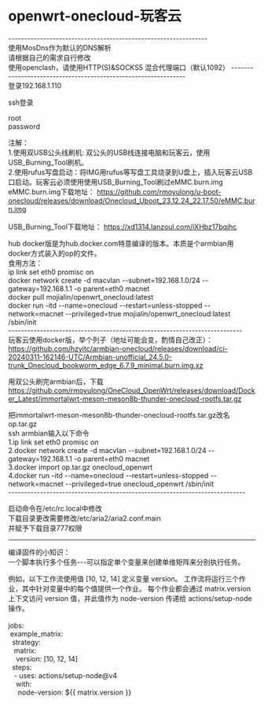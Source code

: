 # openwrt-onecloud-玩客云<br>
---------------------------------------------------------------<br>
使用MosDns作为默认的DNS解析<br>
请根据自己的需求自行修改<br>
使用openclash，请使用HTTP(S)&SOCKS5 混合代理端口（默认1092）
---------------------------------------------------------------<br>
登录192.168.1.110

ssh登录

root<br>
password<br>

注解：<br>
1.使用双USB公头线刷机: 双公头的USB线连接电脑和玩客云，使用USB_Burning_Tool刷机。<br>
2.使用rufus写盘启动：将IMG用rufus等写盘工具烧录到U盘上，插入玩客云USB口启动。玩客云必须使用使用USB_Burning_Tool刷过eMMC.burn.img<br>
eMMC.burn.img下载地址： https://github.com/rmoyulong/u-boot-onecloud/releases/download/Onecloud_Uboot_23.12.24_22.17.50/eMMC.burn.img<br>
<br>
USB_Burning_Tool下载地址： https://xd1314.lanzoul.com/iXHbz17bqjhc<br>

hub docker版是为hub.docker.com特意编译的版本。本质是个armbian用docker方式装入的op的文件。<br>
食用方法：<br>
ip link set eth0 promisc on<br>
docker network create -d macvlan --subnet=192.168.1.0/24 --gateway=192.168.1.1 -o parent=eth0 macnet<br>
docker pull mojialin/openwrt_onecloud:latest<br>
docker run -itd --name=onecloud --restart=unless-stopped --network=macnet --privileged=true mojialin/openwrt_onecloud:latest /sbin/init<br>
--------------------------------------------------------------------------<br>
玩客云使用docker版，举个列子（地址可能会变，酌情自己改正）：<br>
https://github.com/hzyitc/armbian-onecloud/releases/download/ci-20240311-162146-UTC/Armbian-unofficial_24.5.0-trunk_Onecloud_bookworm_edge_6.7.9_minimal.burn.img.xz <br>

用双公头刷完armbian后，下载 https://github.com/rmoyulong/OneCloud_OpenWrt/releases/download/Docker_Latest/immortalwrt-meson-meson8b-thunder-onecloud-rootfs.tar.gz <br>

把immortalwrt-meson-meson8b-thunder-onecloud-rootfs.tar.gz改名op.tar.gz <br>
ssh armbian输入以下命令 <br>
1.ip link set eth0 promisc on <br>
2.docker network create -d macvlan --subnet=192.168.1.0/24 --gateway=192.168.1.1 -o parent=eth0 macnet <br>
3.docker import op.tar.gz onecloud_openwrt <br>
4.docker run -itd --name=onecloud --restart=unless-stopped --network=macnet --privileged=true onecloud_openwrt /sbin/init <br>
---------------------------------------------------------------------------<br>

启动命令在/etc/rc.local中修改<br>
下载目录更改需要修改/etc/aria2/aria2.conf.main<br>
并赋予下载目录777权限<br>

---------------------------------------------------------------------------
编译固件的小知识：<br>
一个脚本执行多个任务---可以指定单个变量来创建单维矩阵来分别执行任务。<br>

例如，以下工作流使用值 [10, 12, 14] 定义变量 version。 工作流将运行三个作业，其中针对变量中的每个值提供一个作业。 每个作业都会通过 matrix.version 上下文访问 version 值，并此值作为 node-version 传递给 actions/setup-node 操作。<br>
<br>
jobs:<br>
&nbsp;example_matrix:<br>
&nbsp;&nbsp;strategy:<br>
&nbsp;&nbsp;&nbsp;matrix:<br>
&nbsp;&nbsp;&nbsp;&nbsp;version: [10, 12, 14]<br>
&nbsp;&nbsp;steps:<br>
&nbsp;&nbsp;&nbsp;- uses: actions/setup-node@v4<br>
&nbsp;&nbsp;&nbsp;&nbsp;with:<br>
&nbsp;&nbsp;&nbsp;&nbsp;&nbsp;node-version: ${{ matrix.version }}<br>
